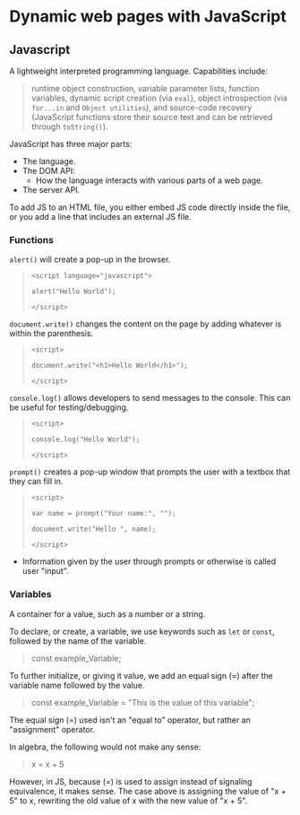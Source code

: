 # Dynamic web pages with JavaScript

## Javascript

A lightweight interpreted programming language. Capabilities include:
> runtime object construction, variable parameter lists, function variables, dynamic script creation (via `eval`), object introspection (via `for...in` and `Object utilities`), and source-code recovery (JavaScript functions store their source text and can be retrieved through `toString()`).

JavaScript has three major parts:

- The language.
- The DOM API:
  - How the language interacts with various parts of a web page.
- The server API.

To add JS to an HTML file, you either embed JS code directly inside the file, or you add a line that includes an external JS file.

### Functions

`alert()` will create a pop-up in the browser.
> `<script language="javascript">`
>
> `alert("Hello World");`
>
> `</script>`

`document.write()` changes the content on the page by adding whatever is within the parenthesis.

> `<script>`
>
> `document.write("<h1>Hello World</h1>");`
>
> `</script>`

`console.log()` allows developers to send messages to the console. This can be useful for testing/debugging.

> `<script>`
>
> `console.log("Hello World");`
>
> `</script>`

`prompt()` creates a pop-up window that prompts the user with a textbox that they can fill in.

> `<script>`
>
> `var name = prompt("Your name:", "");`
>
> `document.write("Hello ", name);`
>
> `</script>`

- Information given by the user through prompts or otherwise is called user "input".

### Variables

A container for a value, such as a number or a string.

To declare, or create, a variable, we use keywords such as `let` or `const`, followed by the name of the variable.
> const example_Variable;

To further initialize, or giving it value, we add an equal sign (=) after the variable name followed by the value.
> const example_Variable = "This is the value of this variable";

The equal sign (=) used isn't an "equal to" operator, but rather an "assignment" operator.

In algebra, the following would not make any sense:
> x = x + 5

However, in JS, because (=) is used to assign instead of signaling equivalence, it makes sense. The case above is assigning the value of "x + 5" to x, rewriting the old value of x with the new value of "x + 5".

